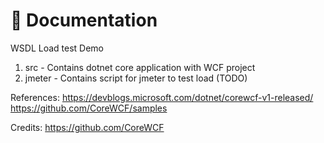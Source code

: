 # 📙 Documentation

WSDL Load test Demo

1. src - Contains dotnet core application with WCF project
2. jmeter - Contains script for jmeter to test load (TODO)

References:
https://devblogs.microsoft.com/dotnet/corewcf-v1-released/
https://github.com/CoreWCF/samples


Credits:
https://github.com/CoreWCF
